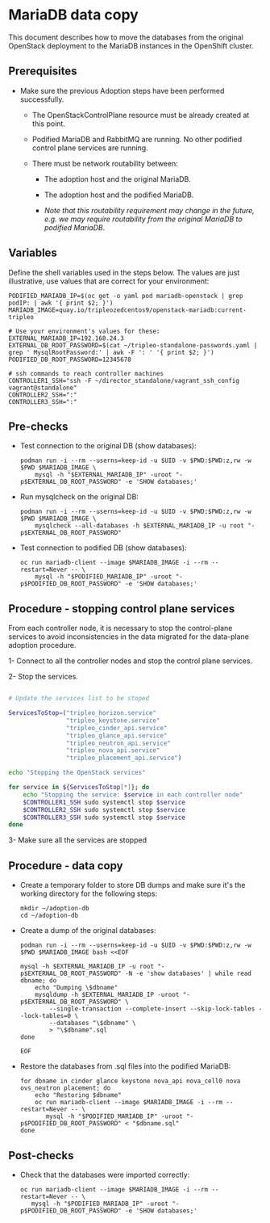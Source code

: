 # MariaDB data copy

This document describes how to move the databases from the original
OpenStack deployment to the MariaDB instances in the OpenShift
cluster.

## Prerequisites

* Make sure the previous Adoption steps have been performed successfully.

  * The OpenStackControlPlane resource must be already created at this point.

  * Podified MariaDB and RabbitMQ are running. No other podified
    control plane services are running.

  * There must be network routability between:

    * The adoption host and the original MariaDB.

    * The adoption host and the podified MariaDB.

    * *Note that this routability requirement may change in the
      future, e.g. we may require routability from the original MariaDB to
      podified MariaDB*.

## Variables

Define the shell variables used in the steps below. The values are
just illustrative, use values that are correct for your environment:

```
PODIFIED_MARIADB_IP=$(oc get -o yaml pod mariadb-openstack | grep podIP: | awk '{ print $2; }')
MARIADB_IMAGE=quay.io/tripleozedcentos9/openstack-mariadb:current-tripleo

# Use your environment's values for these:
EXTERNAL_MARIADB_IP=192.168.24.3
EXTERNAL_DB_ROOT_PASSWORD=$(cat ~/tripleo-standalone-passwords.yaml | grep ' MysqlRootPassword:' | awk -F ': ' '{ print $2; }')
PODIFIED_DB_ROOT_PASSWORD=12345678

# ssh commands to reach controller machines
CONTROLLER1_SSH="ssh -F ~/director_standalone/vagrant_ssh_config vagrant@standalone"
CONTROLLER2_SSH=":"
CONTROLLER3_SSH=":"
```

## Pre-checks

* Test connection to the original DB (show databases):

  ```
  podman run -i --rm --userns=keep-id -u $UID -v $PWD:$PWD:z,rw -w $PWD $MARIADB_IMAGE \
      mysql -h "$EXTERNAL_MARIADB_IP" -uroot "-p$EXTERNAL_DB_ROOT_PASSWORD" -e 'SHOW databases;'
  ```

* Run mysqlcheck on the original DB:

  ```
  podman run -i --rm --userns=keep-id -u $UID -v $PWD:$PWD:z,rw -w $PWD $MARIADB_IMAGE \
      mysqlcheck --all-databases -h $EXTERNAL_MARIADB_IP -u root "-p$EXTERNAL_DB_ROOT_PASSWORD"
  ```

* Test connection to podified DB (show databases):

  ```
  oc run mariadb-client --image $MARIADB_IMAGE -i --rm --restart=Never -- \
      mysql -h "$PODIFIED_MARIADB_IP" -uroot "-p$PODIFIED_DB_ROOT_PASSWORD" -e 'SHOW databases;'
  ```

## Procedure - stopping control plane services

From each controller node, it is necessary to stop the
control-plane services to avoid inconsistencies in the
data migrated for the data-plane adoption procedure.

1- Connect to all the controller nodes and stop the control
plane services.

2- Stop the services.

```bash

# Update the services list to be stoped

ServicesToStop=("tripleo_horizon.service"
                "tripleo_keystone.service"
                "tripleo_cinder_api.service"
                "tripleo_glance_api.service"
                "tripleo_neutron_api.service"
                "tripleo_nova_api.service"
                "tripleo_placement_api.service")

echo "Stopping the OpenStack services"

for service in ${ServicesToStop[*]}; do
    echo "Stopping the service: $service in each controller node"
    $CONTROLLER1_SSH sudo systemctl stop $service
    $CONTROLLER2_SSH sudo systemctl stop $service
    $CONTROLLER3_SSH sudo systemctl stop $service
done
```

3- Make sure all the services are stopped

## Procedure - data copy

* Create a temporary folder to store DB dumps and make sure it's the
  working directory for the following steps:

  ```
  mkdir ~/adoption-db
  cd ~/adoption-db
  ```

* Create a dump of the original databases:

  ```
  podman run -i --rm --userns=keep-id -u $UID -v $PWD:$PWD:z,rw -w $PWD $MARIADB_IMAGE bash <<EOF

  mysql -h $EXTERNAL_MARIADB_IP -u root "-p$EXTERNAL_DB_ROOT_PASSWORD" -N -e 'show databases' | while read dbname; do
      echo "Dumping \$dbname"
      mysqldump -h $EXTERNAL_MARIADB_IP -uroot "-p$EXTERNAL_DB_ROOT_PASSWORD" \
          --single-transaction --complete-insert --skip-lock-tables --lock-tables=0 \
          --databases "\$dbname" \
          > "\$dbname".sql
  done

  EOF
  ```

* Restore the databases from .sql files into the podified MariaDB:

  ```
  for dbname in cinder glance keystone nova_api nova_cell0 nova ovs_neutron placement; do
      echo "Restoring $dbname"
      oc run mariadb-client --image $MARIADB_IMAGE -i --rm --restart=Never -- \
         mysql -h "$PODIFIED_MARIADB_IP" -uroot "-p$PODIFIED_DB_ROOT_PASSWORD" < "$dbname.sql"
  done
  ```

## Post-checks

* Check that the databases were imported correctly:

  ```
  oc run mariadb-client --image $MARIADB_IMAGE -i --rm --restart=Never -- \
     mysql -h "$PODIFIED_MARIADB_IP" -uroot "-p$PODIFIED_DB_ROOT_PASSWORD" -e 'SHOW databases;'
  ```
